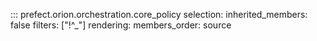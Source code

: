 ::: prefect.orion.orchestration.core_policy
    selection:
      inherited_members: false
      filters: ["!^_"]
    rendering:
      members_order: source
